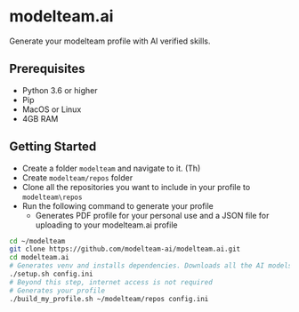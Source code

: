 # modelteam.ai

Generate your modelteam profile with AI verified skills.

## Prerequisites

- Python 3.6 or higher
- Pip
- MacOS or Linux
- 4GB RAM

## Getting Started

- Create a folder `modelteam` and navigate to it. (Th)
- Create `modelteam/repos` folder
- Clone all the repositories you want to include in your profile to `modelteam\repos`
- Run the following command to generate your profile
    - Generates PDF profile for your personal use and a JSON file for uploading to your modelteam.ai profile

```bash
cd ~/modelteam
git clone https://github.com/modelteam-ai/modelteam.ai.git
cd modelteam.ai
# Generates venv and installs dependencies. Downloads all the AI models
./setup.sh config.ini
# Beyond this step, internet access is not required
# Generates your profile
./build_my_profile.sh ~/modelteam/repos config.ini
```